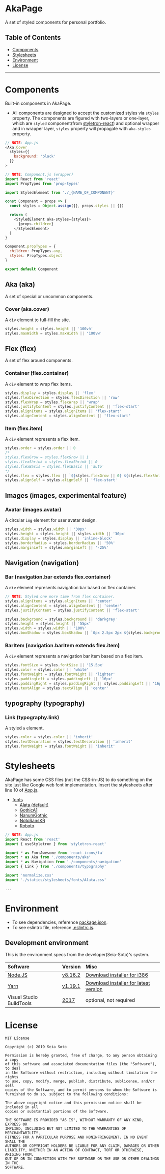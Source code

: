 # AkaPage

A set of styled components for personal portfolio.

## Table of Contents

- [Components](#Components)
- [Stylesheets](#Stylesheets)
- [Environment](#Environment)
- [License](#License)

---

# Components

Built-in components in AkaPage.

- All components are designed to accept the customized styles via `styles` property. The components are figured with two-layers or one-layer, which are `styled` component(from [styletron-react](https://github.com/styletron/styletron)) and optional wrapper and in wrapper layer, `styles` property will propagate with `aka-styles` property.

```javascript
// NOTE: App.js
<Aka.Cover
  styles={{
    background: 'black'
  }}
>
```

```javascript
// NOTE: Component.js (wrapper)
import React from 'react'
import PropTypes from 'prop-types'

import StyledElement from './_{NAME_OF_COMPONENT}'

const Component = props => {
  const styles = Object.assign({}, props.styles || {})

  return (
    <StyledElement aka-styles={styles}>
      {props.children}
    </StyledElement>
  )
}

Component.propTypes = {
  children: PropTypes.any,
  styles: PropTypes.object
}

export default Component
```

## Aka (aka)

A set of special or uncommon components.

### Cover (aka.cover)

A `div` element to full-fill the site.

```javascript
styles.height = styles.height || '100vh'
styles.maxWidth = styles.maxWidth || '100vw'
```

## Flex (flex)

A set of flex around components.

### Container (flex.container)

A `div` element to wrap flex items.

```javascript
styles.display = styles.display || 'flex'
styles.flexDirection = styles.flexDirection || 'row'
styles.flexWrap = styles.flexWrap || 'wrap'
styles.justifyContent = styles.justifyContent || 'flex-start'
styles.alignItems = styles.alignItems || 'flex-start'
styles.alignContent = styles.alignContent || 'flex-start'
```

### Item (flex.item)

A `div` element represents a flex item.

```javascript
styles.order = styles.order || 0
/*
styles.flexGrow = styles.flexGrow || 1
styles.flexShrink = styles.flexShrink || 0
styles.flexBasis = styles.flexBasis || 'auto'
*/
styles.flex = styles.flex || `${styles.flexGrow || 0} ${styles.flexShrink || 0} ${styles.flexBasis || 'auto'}`
styles.alignSelf = styles.alignSelf || 'flex-start'
```

## Images (images, experimental feature)

### Avatar (images.avatar)

A circular `img` element for user avatar design.

```javascript
styles.width = styles.width || '30px'
styles.height = styles.height || styles.width || '30px'
styles.display = styles.display || 'inline-block'
styles.borderRadius = styles.borderRadius || '50%'
styles.marginLeft = styles.marginLeft || '-25%'
```

## Navigation (navigation)

### Bar (navigation.bar extends flex.container)

A `div` element represents navigation bar based on flex container.

```javascript
// NOTE: Styled one more time from flex container.
styles.alignItems = styles.alignItems || 'center'
styles.alignContent = styles.alignContent || 'center'
styles.justifyContent = styles.justifyContent || 'flex-start'

styles.background = styles.background || 'darkgrey'
styles.height = styles.height || '55px'
styles.width = styles.width || '100%'
styles.boxShadow = styles.boxShadow || `0px 2.5px 2px ${styles.background}`
```

### BarItem (navigation.barItem extends flex.item)

A `div` element represents a navigation bar item based on a flex item.

```javascript
styles.fontSize = styles.fontSize || '15.5px'
styles.color = styles.color || 'white'
styles.fontWeight = styles.fontWeight || 'lighter'
styles.paddingLeft = styles.paddingLeft || '16px'
styles.paddingRight = styles.paddingRight || styles.paddingLeft || '16px'
styles.textAlign = styles.textAlign || 'center'
```

## typography (typography)

### Link (typography.link)

A styled `a` element.

```javascript
styles.color = styles.color || 'inherit'
styles.textDecoration = styles.textDecoration || 'inherit'
styles.fontWeight = styles.fontWeight || 'inherit'
```

# Stylesheets

AkaPage has some CSS files (not the CSS-in-JS) to do something on the site just like Google web font implementation. Insert the stylesheets after line 10 of [App.js](/src/App.js).

- [fonts](/src/statics/stylesheets/fonts)
  - [Alata (default)](/src/statics/stylesheets/fonts/Alata.css)
  - [GothicA1](/src/statics/stylesheets/fonts/GothicA1.css)
  - [NanumGothic](/src/statics/stylesheets/fonts/NanumGothic.css)
  - [NotoSansKR](/src/statics/stylesheets/fonts/NotoSansKR.css)
  - [Roboto](/src/statics/stylesheets/fonts/Roboto.css)

```javascript
// NOTE: App.js
import React from 'react'
import { useStyletron } from 'styletron-react'

import * as FontAwesome from 'react-icons/fa'
import * as Aka from './components/aka'
import * as Navigation from './components/navigation'
import { Link } from './components/typography'

import 'normalize.css'
import './statics/stylesheets/fonts/Alata.css'

...
```

# Environment

- To see dependencies, reference [package.json](/package.json).
- To see eslintrc file, reference [.eslintrc.js](/.eslintrc.js).

## Development environment

This is the environment specs from the developer(Seia-Soto)'s system.

| Software | Version | Misc |
| :--- | :--- | :--- |
| [Node.JS](https://nodejs.org/) | [v8.16.2](https://nodejs.org/dist/latest-v8.x/node-v8.16.2-x64.msi) | [Download installer for i386](https://nodejs.org/dist/latest-v8.x/node-v8.16.2-x64.msi) |
| [Yarn](https://yarnpkg.com/lang/en/) | [v1.19.1](https://github.com/yarnpkg/yarn/releases/tag/v1.19.1) | [Download installer for latest version](https://yarnpkg.com/en/docs/install) |
| Visual Studio BuildTools | [2017](https://visualstudio.microsoft.com/ko/thank-you-downloading-visual-studio/?sku=BuildTools&rel=15) | optional, not required |

# License

```text
MIT License

Copyright (c) 2019 Seia Soto

Permission is hereby granted, free of charge, to any person obtaining a copy
of this software and associated documentation files (the "Software"), to deal
in the Software without restriction, including without limitation the rights
to use, copy, modify, merge, publish, distribute, sublicense, and/or sell
copies of the Software, and to permit persons to whom the Software is
furnished to do so, subject to the following conditions:

The above copyright notice and this permission notice shall be included in all
copies or substantial portions of the Software.

THE SOFTWARE IS PROVIDED "AS IS", WITHOUT WARRANTY OF ANY KIND, EXPRESS OR
IMPLIED, INCLUDING BUT NOT LIMITED TO THE WARRANTIES OF MERCHANTABILITY,
FITNESS FOR A PARTICULAR PURPOSE AND NONINFRINGEMENT. IN NO EVENT SHALL THE
AUTHORS OR COPYRIGHT HOLDERS BE LIABLE FOR ANY CLAIM, DAMAGES OR OTHER
LIABILITY, WHETHER IN AN ACTION OF CONTRACT, TORT OR OTHERWISE, ARISING FROM,
OUT OF OR IN CONNECTION WITH THE SOFTWARE OR THE USE OR OTHER DEALINGS IN THE
SOFTWARE.
```
